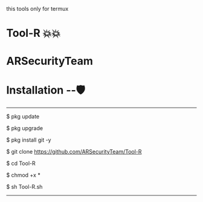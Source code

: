 <h> this tools only for termux </h>

# Tool-R 💥💥


# ARSecurityTeam 


# Installation --🛡

--------------------------------------------------------


$ pkg update 

$ pkg upgrade

$ pkg install git -y

$ git clone https://github.com/ARSecurityTeam/Tool-R

$ cd Tool-R

$ chmod +x *

$ sh Tool-R.sh


--------------------------------------------------------
